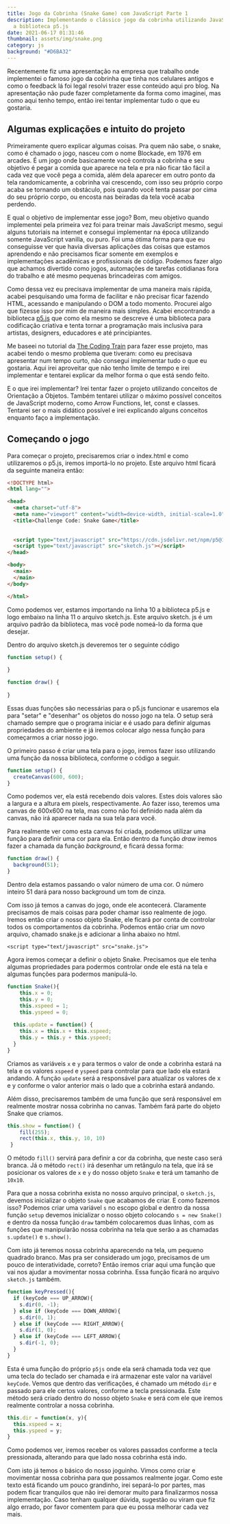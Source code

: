 ```yaml
---
title: Jogo da Cobrinha (Snake Game) com JavaScript Parte 1
description: Implementando o clássico jogo da cobrinha utilizando JavaScript com
  a biblioteca p5.js
date: 2021-06-17 01:31:46
thumbnail: assets/img/snake.png
category: js
background: "#D6BA32"
---
```

Recentemente fiz uma apresentação na empresa que trabalho onde implementei o famoso jogo da cobrinha que tinha nos celulares antigos e como o feedback lá foi legal resolvi trazer esse conteúdo aqui pro blog. Na apresentação não pude fazer completamente da forma como imaginei, mas como aqui tenho tempo, então irei tentar implementar tudo o que eu gostaria.

## Algumas explicações e intuito do projeto

Primeiramente quero explicar algumas coisas. Pra quem não sabe, o snake, como é chamado o jogo, nasceu com o nome Blockade, em 1976 em arcades. É um jogo onde basicamente você controla a cobrinha e seu objetivo é pegar a comida que aparece na tela e pra não ficar tão fácil a cada vez que você pega a comida, além dela aparecer em outro ponto da tela randomicamente, a cobrinha vai crescendo, com isso seu próprio corpo acaba se tornando um obstáculo, pois quando você tenta passar por cima do seu próprio corpo, ou encosta nas beiradas da tela você acaba perdendo.

E qual o objetivo de implementar esse jogo? Bom, meu objetivo quando implementei pela primeira vez foi para treinar mais JavaScript mesmo, segui alguns tutoriais na internet e consegui implementar na época utilizando somente JavaScript vanilla, ou puro. Foi uma ótima forma para que eu conseguisse ver que havia diversas aplicações das coisas que estamos aprendendo e não precisamos ficar somente em exemplos e implementações acadêmicas e profissionais de código. Podemos fazer algo que achamos divertido como jogos, automações de tarefas cotidianas fora do trabalho e até mesmo pequenas brincadeiras com amigos.

Como dessa vez eu precisava implementar de uma maneira mais rápida, acabei pesquisando uma forma de facilitar e não precisar ficar fazendo HTML, acessando e manipulando o DOM a todo momento. Procurei algo que fizesse isso por mim de maneira mais simples. Acabei encontrando a biblioteca [p5.js](https://p5js.org/) que como ela mesmo se descreve é uma biblioteca para codificação criativa e tenta tornar a programação mais inclusiva para artistas, designers, educadores e até principiantes.

Me baseei no tutorial da [The Coding Train](https://thecodingtrain.com/) para fazer esse projeto, mas acabei tendo o mesmo problema que tiveram: como eu precisava apresentar num tempo curto, não consegui implementar tudo o que eu gostaria. Aqui irei aproveitar que não tenho limite de tempo e irei implementar e tentarei explicar da melhor forma o que está sendo feito.

E o que irei implementar? Irei tentar fazer o projeto utilizando conceitos de Orientação a Objetos. Também tentarei utilizar o máximo possível conceitos de JavaScript moderno, como Arrow Functions, let, const e classes. Tentarei ser o mais didático possível e irei explicando alguns conceitos enquanto faço a implementação.

## Começando o jogo

Para começar o projeto, precisaremos criar o index.html e como utilizaremos o p5.js, iremos importá-lo no projeto. Este arquivo html ficará da seguinte maneira então:

```html
<!DOCTYPE html>
<html lang="">

<head>
  <meta charset="utf-8">
  <meta name="viewport" content="width=device-width, initial-scale=1.0">
  <title>Challenge Code: Snake Game</title>
  
  
  <script type="text/javascript" src="https://cdn.jsdelivr.net/npm/p5@1.3.1/lib/p5.min.js"></script>
  <script type="text/javascript" src="sketch.js"></script>
</head>

<body>
  <main>
  </main>
</body>

</html>
```

Como podemos ver, estamos importando na linha 10 a biblioteca p5.js e logo embaixo na linha 11 o arquivo sketch.js. Este arquivo sketch. js é um arquivo padrão da biblioteca, mas você pode nomeá-lo da forma que desejar.

Dentro do arquivo sketch.js deveremos ter o seguinte código

```javascript
function setup() {
  
}

function draw() {
  
}
```

Essas duas funções são necessárias para o p5.js funcionar e usaremos ela para "setar" e "desenhar" os objetos do nosso jogo na tela. O setup será chamado sempre que o programa iniciar e é usado para definir algumas propriedades do ambiente e já iremos colocar algo nessa função para começarmos a criar nosso jogo.

O primeiro passo é criar uma tela para o jogo, iremos fazer isso utilizando uma função da nossa biblioteca, conforme o código a seguir.

```javascript
function setup() {
  createCanvas(600, 600);
}
```

Como podemos ver, ela está recebendo dois valores. Estes dois valores são a largura e a altura em pixels, respectivamente. Ao fazer isso, teremos uma canvas de 600x600 na tela, mas como não foi definido nada além da canvas, não irá aparecer nada na sua tela para você.

Para realmente ver como esta canvas foi criada, podemos utilizar uma função para definir uma cor para ela. Então dentro da função *draw* iremos fazer a chamada da função *background*, e ficará dessa forma:

```javascript
function draw() {
  background(51);  
}
```

Dentro dela estamos passando o valor número de uma cor. O número inteiro 51 dará para nosso background um tom de cinza.

Com isso já temos a canvas do jogo, onde ele acontecerá. Claramente precisamos de mais coisas para poder chamar isso realmente de jogo. Iremos então criar o nosso objeto Snake, ele ficará por conta de controlar todos os comportamentos da cobrinha. Podemos então criar um novo arquivo, chamado snake.js e adicionar a linha abaixo no html.

`<script type="text/javascript" src="snake.js">`

Agora iremos começar a definir o objeto Snake. Precisamos que ele tenha algumas propriedades para podermos controlar onde ele está na tela e algumas funções para podermos manipulá-lo.

```javascript
function Snake(){
    this.x = 0;
    this.y = 0;
    this.xspeed = 1;
    this.yspeed = 0;
  
  this.update = function() {
    this.x = this.x + this.xspeed;
    this.y = this.y + this.yspeed;
  }
}
```

Criamos as variáveis `x` e `y` para termos o valor de onde a cobrinha estará na tela e os valores `xspeed` e `yspeed` para controlar para que lado ela estará andando. A função `update` será a responsável para atualizar os valores de x e y conforme o valor anterior mais o lado que a cobrinha estará andando.

Além disso, precisaremos também de uma função que será responsável em realmente mostrar nossa cobrinha no canvas. Também fará parte do objeto Snake que criamos.

```javascript
this.show = function() {
    fill(255);
    rect(this.x, this.y, 10, 10)
 }
```

O método `fill()` servirá para definir a cor da cobrinha, que neste caso será branca. Já o método `rect()` irá desenhar um retângulo na tela, que irá se posicionar os valores de `x` e `y` do nosso objeto `Snake` e terá um tamanho de `10x10`.

Para que a nossa cobrinha exista no nosso arquivo principal, o `sketch.js`, devemos inicializar o objeto `Snake` que acabamos de criar. E como fazemos isso? Podemos criar uma variável `s` no escopo global e dentro da nossa função `setup` devemos inicializar o nosso objeto colocando `s = new Snake()` e dentro da nossa função `draw` também colocaremos duas linhas, com as funções que manipularão nossa cobrinha na tela que serão a as chamadas `s.update()` e `s.show()`.

Com isto já teremos nossa cobrinha aparecendo na tela, um pequeno quadrado branco. Mas pra ser considerado um jogo, precisamos de um pouco de interatividade, correto? Então iremos criar aqui uma função que vai nos ajudar a movimentar nossa cobrinha. Essa função ficará no arquivo `sketch.js` também.

```javascript
function keyPressed(){
  if (keyCode === UP_ARROW){
    s.dir(0, -1);
  } else if (keyCode === DOWN_ARROW){
    s.dir(0, 1);
  } else if (keyCode === RIGHT_ARROW){
    s.dir(1, 0);
  } else if (keyCode === LEFT_ARROW){
    s.dir(-1, 0);
  }
}
```

Esta é uma função do próprio `p5js` onde ela será chamada toda vez que uma tecla do teclado ser chamada e irá armazenar este valor na variável `keyCode`. Vemos que dentro das verificações, é chamado um método `dir` e passado para ele certos valores, conforme a tecla pressionada. Este método será criado dentro do nosso objeto `Snake` e será com ele que iremos realmente controlar a nossa cobrinha.

```javascript
this.dir = function(x, y){
  this.xspeed = x;
  this.yspeed = y;
}
```

Como podemos ver, iremos receber os valores passados conforme a tecla pressionada, alterando para que lado nossa cobrinha está indo. 

Com isto já temos o básico do nosso joguinho. Vimos como criar e movimentar nossa cobrinha para que possamos realmente jogar. Como este texto está ficando um pouco grandinho, irei separá-lo por partes, mas podem ficar tranquilos que não irei demorar muito para finalizarmos nossa implementação. Caso tenham qualquer dúvida, sugestão ou viram que fiz algo errado, por favor comentem para que eu possa melhorar cada vez mais.